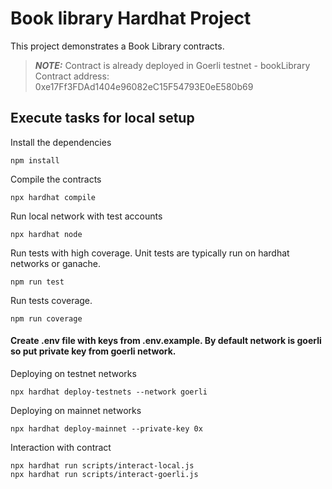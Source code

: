 # Book library Hardhat Project

This project demonstrates a Book Library contracts. 

> **_NOTE:_**  Contract is already deployed in Goerli testnet - bookLibrary Contract address: 0xe17Ff3FDAd1404e96082eC15F54793E0eE580b69

## Execute tasks for local setup

Install the dependencies

```shell
npm install
```

Compile the contracts
```shell
npx hardhat compile
```

Run local network with test accounts
```shell
npx hardhat node
```

Run tests with high coverage. Unit tests are typically run on hardhat networks or ganache.
```shell
npm run test
```

Run tests coverage. 
```shell
npm run coverage
```

#### Create .env file with keys from .env.example. By default network is goerli so put private key from goerli network.

Deploying on testnet networks
```shell
npx hardhat deploy-testnets --network goerli
```

Deploying on mainnet networks
```shell
npx hardhat deploy-mainnet --private-key 0x
```

Interaction with contract 

```shell
npx hardhat run scripts/interact-local.js
npx hardhat run scripts/interact-goerli.js
```